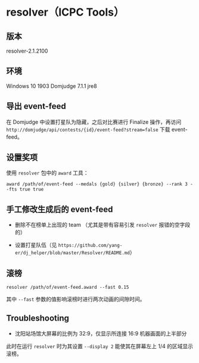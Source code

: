# resolver（ICPC Tools）

## 版本

resolver-2.1.2100

## 环境

Windows 10 1903
Domjudge 7.1.1
jre8

## 导出 event-feed

在 Domjudge 中设置打星队为隐藏，之后对比赛进行 Finalize 操作，再访问 `http://domjudge/api/contests/{id}/event-feed?stream=false` 下载 event-feed。

## 设置奖项

使用 `resolver` 包中的 `award` 工具：

```shell
award /path/of/event-feed --medals {gold} {silver} {bronze} --rank 3 --fts true true
```

## 手工修改生成后的 event-feed

* 删除不在榜单上出现的 team （尤其是带有容易引发 `resolver` 报错的空字段的）

* 设置打星队伍（见 `https://github.com/yang-er/dj_helper/blob/master/Resolver/README.md`）

## 滚榜

```shell
resolver /path/of/event-feed.award --fast 0.15
```

其中 `--fast` 参数的值影响滚榜时进行两次动画的间隙时间。

## Troubleshooting

* 沈阳站场馆大屏幕的比例为 32:9，仅显示所连接 16:9 机器画面的上半部分

此时在运行 `resolver` 时为其设置 `--display 2` 能使其在屏幕左上 1/4 的区域显示滚榜。
